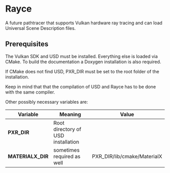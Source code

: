 # Rayce

A future pathtracer that supports Vulkan hardware ray tracing and can load Universal Scene Description files.

## Prerequisites

The Vulkan SDK and USD must be installed. Everything else is loaded via CMake.
To build the documentation a Doxygen installation is also required.

If CMake does not find USD, PXR_DIR must be set to the root folder of the installation.

Keep in mind that that the compilation of USD and Rayce has to be done with the same compiler.

Other possibly necessary variables are:

| Variable          | Meaning                            | Value                                                        |
|-------------------|------------------------------------|--------------------------------------------------------------|
| **PXR_DIR**       | Root directory of USD installation |                                                              |
| **MATERIALX_DIR** | sometimes required as well         | PXR_DIR/lib/cmake/MaterialX                                  |
